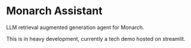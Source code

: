 # Monarch Assistant

LLM retrieval augmented generation agent for Monarch.

This is in heavy development, currently a tech demo hosted on streamlit.
